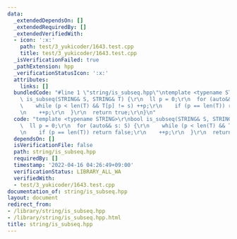 ```yaml
---
data:
  _extendedDependsOn: []
  _extendedRequiredBy: []
  _extendedVerifiedWith:
  - icon: ':x:'
    path: test/3_yukicoder/1643.test.cpp
    title: test/3_yukicoder/1643.test.cpp
  _isVerificationFailed: true
  _pathExtension: hpp
  _verificationStatusIcon: ':x:'
  attributes:
    links: []
  bundledCode: "#line 1 \"string/is_subseq.hpp\"\ntemplate <typename STRING>\r\nbool\
    \ is_subseq(STRING& S, STRING& T) {\r\n  ll p = 0;\r\n  for (auto&& s: S) {\r\n\
    \    while (p < len(T) && T[p] != s) ++p;\r\n    if (p == len(T)) return false;\r\
    \n    ++p;\r\n  }\r\n  return true;\r\n}\n"
  code: "template <typename STRING>\r\nbool is_subseq(STRING& S, STRING& T) {\r\n\
    \  ll p = 0;\r\n  for (auto&& s: S) {\r\n    while (p < len(T) && T[p] != s) ++p;\r\
    \n    if (p == len(T)) return false;\r\n    ++p;\r\n  }\r\n  return true;\r\n}"
  dependsOn: []
  isVerificationFile: false
  path: string/is_subseq.hpp
  requiredBy: []
  timestamp: '2022-04-16 04:26:49+09:00'
  verificationStatus: LIBRARY_ALL_WA
  verifiedWith:
  - test/3_yukicoder/1643.test.cpp
documentation_of: string/is_subseq.hpp
layout: document
redirect_from:
- /library/string/is_subseq.hpp
- /library/string/is_subseq.hpp.html
title: string/is_subseq.hpp
---
```

